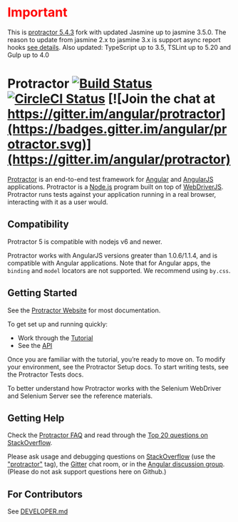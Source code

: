 <span style="color:red">Important</span>
==========

This is [protractor 5.4.3](https://www.npmjs.com/package/protractor) fork with updated Jasmine up to jasmine 3.5.0.
The reason to update from jasmine 2.x to jasmine 3.x is support async report hooks [see details](https://jasmine.github.io/tutorials/custom_reporter).
Also updated: TypeScript up to 3.5, TSLint up to 5.20 and Gulp up to 4.0

Protractor [![Build Status](https://travis-ci.org/angular/protractor.svg?branch=master)](https://travis-ci.org/angular/protractor) [![CircleCI Status](https://circleci.com/gh/angular/protractor.svg?style=shield)](https://circleci.com/gh/angular/protractor) [![Join the chat at https://gitter.im/angular/protractor](https://badges.gitter.im/angular/protractor.svg)](https://gitter.im/angular/protractor)
==========

[Protractor](http://angular.github.io/protractor) is an end-to-end test framework for [Angular](http://angular.io/) and [AngularJS](http://angularjs.org) applications. Protractor is a [Node.js](http://nodejs.org/) program built on top of [WebDriverJS](https://github.com/SeleniumHQ/selenium/wiki/WebDriverJs). Protractor runs tests against your application running in a real browser, interacting with it as a user would.

Compatibility
-------------

Protractor 5 is compatible with nodejs v6 and newer.

Protractor works with AngularJS versions greater than 1.0.6/1.1.4, and is compatible with Angular applications. Note that for Angular apps, the `binding` and `model` locators are not supported. We recommend using `by.css`.


Getting Started
---------------
See the [Protractor Website](http://www.protractortest.org) for most documentation.

To get set up and running quickly:
 - Work through the [Tutorial](http://www.protractortest.org/#/tutorial)
 - See the [API](http://www.protractortest.org/#/api)

Once you are familiar with the tutorial, you’re ready to move on. To modify your environment, see the Protractor Setup docs. To start writing tests, see the Protractor Tests docs.

To better understand how Protractor works with the Selenium WebDriver and Selenium Server see the reference materials.


Getting Help
------------

Check the [Protractor FAQ](https://github.com/angular/protractor/blob/master/docs/faq.md) and read through the [Top 20 questions on StackOverflow](http://stackoverflow.com/questions/tagged/protractor?sort=votes&pageSize=20).

Please ask usage and debugging questions on [StackOverflow](http://stackoverflow.com/questions/tagged/protractor) (use the ["protractor"](http://stackoverflow.com/questions/ask?tags=protractor) tag), the [Gitter](https://gitter.im/angular/protractor) chat room, or in the [Angular discussion group](https://groups.google.com/forum/?fromgroups#!forum/angular). (Please do not ask support questions here on Github.)


For Contributors
----------------
See [DEVELOPER.md](https://github.com/angular/protractor/blob/master/DEVELOPER.md)

